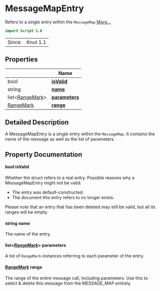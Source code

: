 # MessageMapEntry

Refers to a single entry within the `MessageMap` [More...](#detailed-description)

```qml
import Script 1.0
```

<table>
<tr><td>Since:</td><td>Knut 1.1</td></tr>
</table>

## Properties

| | Name |
|-|-|
|bool|**[isValid](#isValid)**|
|string|**[name](#name)**|
|list<[RangeMark](../script/rangemark.md)>|**[parameters](#parameters)**|
|[RangeMark](../script/rangemark.md)|**[range](#range)**|

## Detailed Description

A MessageMapEntry is a single entry within the `MessageMap`.
It contains the name of the message as well as the list of parameters.

## Property Documentation

#### <a name="isValid"></a>bool **isValid**

Whether the struct refers to a real entry.
Possible reasons why a MessageMapEntry might not be valid:
- The entry was default-constructed.
- The document this entry refers to no longer exists.

Please note that an entry that has been deleted may still be valid, but all its ranges will be empty.

#### <a name="name"></a>string **name**

The name of the entry.

#### <a name="parameters"></a>list<[RangeMark](../script/rangemark.md)> **parameters**

A list of `RangeMark` instances referring to each parameter of the entry.

#### <a name="range"></a>[RangeMark](../script/rangemark.md) **range**

The range of the entire message call, including parameters.
Use this to select & delete this message from the MESSAGE_MAP entirely.
